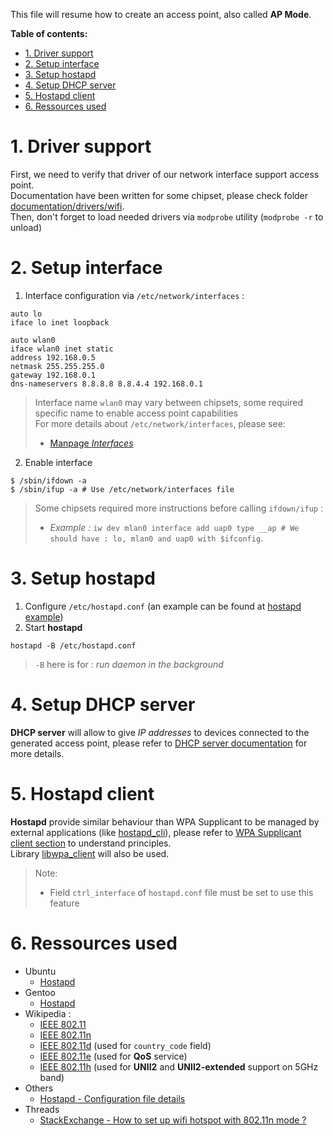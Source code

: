This file will resume how to create an access point, also called **AP Mode**.

**Table of contents:**
- [1. Driver support](#1-driver-support)
- [2. Setup interface](#2-setup-interface)
- [3. Setup hostapd](#3-setup-hostapd)
- [4. Setup DHCP server](#4-setup-dhcp-server)
- [5. Hostapd client](#5-hostapd-client)
- [6. Ressources used](#6-ressources-used)

# 1. Driver support

First, we need to verify that driver of our network interface support access point.  
Documentation have been written for some chipset, please check folder [documentation/drivers/wifi][repo-drivers-wifi].  
Then, don't forget to load needed drivers via `modprobe` utility (`modprobe -r` to unload)

# 2. Setup interface

1. Interface configuration via `/etc/network/interfaces` :
```shell
auto lo
iface lo inet loopback

auto wlan0
iface wlan0 inet static
address 192.168.0.5
netmask 255.255.255.0
gateway 192.168.0.1
dns-nameservers 8.8.8.8 8.8.4.4 192.168.0.1
```
> Interface name `wlan0` may vary between chipsets, some required specific name to enable access point capabilities  
> For more details about `/etc/network/interfaces`, please see:
> - [Manpage _Interfaces_][doc-file-interfaces-manpage]

2. Enable interface
```shell
$ /sbin/ifdown -a
$ /sbin/ifup -a # Use /etc/network/interfaces file
```
> Some chipsets required more instructions before calling `ifdown/ifup` :
> - _Example :_ `iw dev mlan0 interface add uap0 type __ap # We should have : lo, mlan0 and uap0 with $ifconfig`.

# 3. Setup hostapd

1. Configure `/etc/hostapd.conf` (an example can be found at [hostapd example][repo-hostapd-conf-example])
2. Start **hostapd**
```shell
hostapd -B /etc/hostapd.conf
```
> `-B` here is for : _run daemon in the background_

# 4. Setup DHCP server

**DHCP server** will allow to give _IP addresses_ to devices connected to the generated access point, please refer to [DHCP server documentation][repo-dhcp-server] for more details.

# 5. Hostapd client

**Hostapd** provide similar behaviour than WPA Supplicant to be managed by external applications (like [hostapd_cli][doc-hostapd-cli]), please refer to [WPA Supplicant client section][repo-wpa-client] to understand principles.  
Library [libwpa_client][doc-wpa-supplicant-hostapd-lib] will also be used.
> Note:
> - Field `ctrl_interface` of `hostapd.conf` file must be set to use this feature

# 6. Ressources used

- Ubuntu
  - [Hostapd][doc-ubuntu-hostapd]
- Gentoo
  - [Hostapd][doc-gentoo-hostapd]
- Wikipedia :
  - [IEEE 802.11][doc-wiki-ieee80211]
  - [IEEE 802.11n][doc-wiki-ieee80211n]
  - [IEEE 802.11d][doc-wiki-ieee80211d] (used for `country_code` field)
  - [IEEE 802.11e][doc-wiki-ieee80211e] (used for **QoS** service)
  - [IEEE 802.11h][doc-wiki-ieee80211h] (used for **UNII2** and **UNII2-extended** support on 5GHz band)
- Others
  - [Hostapd - Configuration file details][doc-hostapd-conf-details]
- Threads
  - [StackExchange - How to set up wifi hotspot with 802.11n mode ?][thread-se-how-to-setup-wifi-hostspot-with-80211n-mode]

<!-- Repository links -->
[repo-hostapd-conf-example]: examples/hostapd.conf
[repo-wpa-client]: mode-sta.md
[repo-dhcp-server]: ../dhcp/server/
[repo-drivers-wifi]: ../../../Drivers/wifi/

<!-- External links -->
[doc-wiki-ieee80211]: https://fr.wikipedia.org/wiki/IEEE_802.11
[doc-wiki-ieee80211d]: https://fr.wikipedia.org/wiki/IEEE_802.11d
[doc-wiki-ieee80211n]: https://fr.wikipedia.org/wiki/IEEE_802.11n
[doc-wiki-ieee80211e]: https://en.wikipedia.org/wiki/IEEE_802.11e-2005
[doc-wiki-ieee80211h]: https://en.wikipedia.org/wiki/IEEE_802.11h-2003

[doc-file-interfaces-manpage]: https://man.cx/interfaces(5)

[doc-gentoo-hostapd]: https://wiki.gentoo.org/wiki/Hostapd
[doc-ubuntu-hostapd]: https://doc.ubuntu-fr.org/hostapd

[doc-hostapd-conf-details]: https://w1.fi/cgit/hostap/plain/hostapd/hostapd.conf
[doc-wpa-supplicant-hostapd-lib]: https://w1.fi/wpa_supplicant/devel/hostapd_ctrl_iface_page.html

[doc-hostapd-cli]: https://manpages.debian.org/stretch/hostapd/hostapd_cli.1.en.html

[thread-se-how-to-setup-wifi-hostspot-with-80211n-mode]: https://unix.stackexchange.com/questions/184175/how-to-set-up-wifi-hotspot-with-802-11n-mode